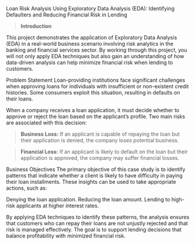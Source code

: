 Loan Risk Analysis Using Exploratory Data Analysis (EDA): Identifying Defaulters and Reducing Financial Risk in Lending

> **Introduction**

This project demonstrates the application of Exploratory Data Analysis (EDA) in a real-world business scenario involving risk analytics in the banking and financial 
services sector. By working through this project, you will not only apply EDA techniques but also gain an understanding of how data-driven analysis can help minimize
financial risk when lending to customers.

Problem Statement Loan-providing institutions face significant challenges when approving loans for individuals with insufficient or non-existent credit histories.
Some consumers exploit this situation, resulting in defaults on their loans.

When a company receives a loan application, it must decide whether to approve or reject the loan based on the applicant’s profile.
Two main risks are associated with this decision:

> **Business Loss:** If an applicant is capable of repaying the loan but their application is denied, the company loses potential business.

> **Financial Loss:** If an applicant is likely to default on the loan but their application is approved, the company may suffer financial losses.

Business Objectives The primary objective of this case study is to identify patterns that indicate whether a client is likely to have difficulty
in paying their loan installments. These insights can be used to take appropriate actions, such as:

Denying the loan application. Reducing the loan amount. Lending to high-risk applicants at higher interest rates.

By applying EDA techniques to identify these patterns, the analysis ensures that customers who can repay their loans are not unjustly rejected and that 
risk is managed effectively. The goal is to support lending decisions that balance profitability with minimized financial risk.
